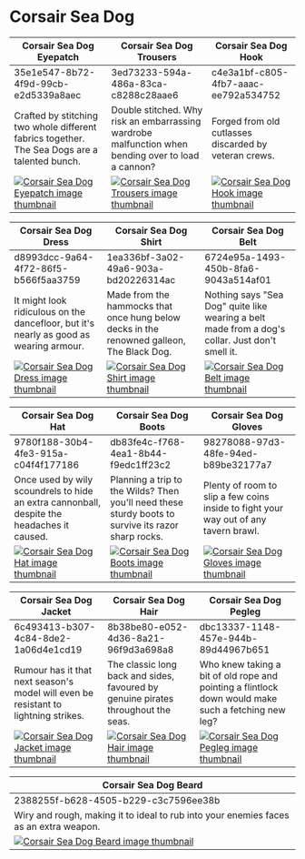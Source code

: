 # Corsair Sea Dog

| Corsair Sea Dog Eyepatch | Corsair Sea Dog Trousers | Corsair Sea Dog Hook |
| ------------------------ | ------------------------ | -------------------- |
| 35e1e547-8b72-4f9d-99cb-e2d5339a8aec | 3ed73233-594a-486a-83ca-c8288c28aae6 | c4e3a1bf-c805-4fb7-aaac-ee792a534752 |
| Crafted by stitching two whole different fabrics together. The Sea Dogs are a talented bunch. | Double stitched. Why risk an embarrassing wardrobe malfunction when bending over to load a cannon? | Forged from old cutlasses discarded by veteran crews. |
| [![Corsair Sea Dog Eyepatch image thumbnail](https://seaofthieves.wiki.gg/images/b/bd/Corsair_Sea_Dog_Eyepatch.png)](https://seaofthieves.wiki.gg/wiki/Corsair_Sea_Dog_Eyepatch) | [![Corsair Sea Dog Trousers image thumbnail](https://seaofthieves.wiki.gg/images/7/7f/Corsair_Sea_Dog_Trousers.png)](https://seaofthieves.wiki.gg/wiki/Corsair_Sea_Dog_Trousers) | [![Corsair Sea Dog Hook image thumbnail](https://seaofthieves.wiki.gg/images/e/e4/Corsair_Sea_Dog_Hook.png)](https://seaofthieves.wiki.gg/wiki/Corsair_Sea_Dog_Hook) |

| Corsair Sea Dog Dress | Corsair Sea Dog Shirt | Corsair Sea Dog Belt |
| --------------------- | --------------------- | -------------------- |
| d8993dcc-9a64-4f72-86f5-b566f5aa3759 | 1ea336bf-3a02-49a6-903a-bd20226314ac | 6724e95a-1493-450b-8fa6-9043a514af01 |
| It might look ridiculous on the dancefloor, but it's nearly as good as wearing armour. | Made from the hammocks that once hung below decks in the renowned galleon, The Black Dog. | Nothing says "Sea Dog" quite like wearing a belt made from a dog's collar. Just don't smell it. |
| [![Corsair Sea Dog Dress image thumbnail](https://seaofthieves.wiki.gg/images/c/cb/Corsair_Sea_Dog_Dress.png)](https://seaofthieves.wiki.gg/wiki/Corsair_Sea_Dog_Dress) | [![Corsair Sea Dog Shirt image thumbnail](https://seaofthieves.wiki.gg/images/0/0c/Corsair_Sea_Dog_Shirt.png)](https://seaofthieves.wiki.gg/wiki/Corsair_Sea_Dog_Shirt) | [![Corsair Sea Dog Belt image thumbnail](https://seaofthieves.wiki.gg/images/5/54/Corsair_Sea_Dog_Belt.png)](https://seaofthieves.wiki.gg/wiki/Corsair_Sea_Dog_Belt) |

| Corsair Sea Dog Hat | Corsair Sea Dog Boots | Corsair Sea Dog Gloves |
| ------------------- | --------------------- | ---------------------- |
| 9780f188-30b4-4fe3-915a-c04f4f177186 | db83fe4c-f768-4ea1-8b44-f9edc1ff23c2 | 98278088-97d3-48fe-94ed-b89be32177a7 |
| Once used by wily scoundrels to hide an extra cannonball, despite the headaches it caused. | Planning a trip to the Wilds? Then you'll need these sturdy boots to survive its razor sharp rocks. | Plenty of room to slip a few coins inside to fight your way out of any tavern brawl. |
| [![Corsair Sea Dog Hat image thumbnail](https://seaofthieves.wiki.gg/images/1/1d/Corsair_Sea_Dog_Hat.png)](https://seaofthieves.wiki.gg/wiki/Corsair_Sea_Dog_Hat) | [![Corsair Sea Dog Boots image thumbnail](https://seaofthieves.wiki.gg/images/b/b9/Corsair_Sea_Dog_Boots.png)](https://seaofthieves.wiki.gg/wiki/Corsair_Sea_Dog_Boots) | [![Corsair Sea Dog Gloves image thumbnail](https://seaofthieves.wiki.gg/images/e/ed/Corsair_Sea_Dog_Gloves.png)](https://seaofthieves.wiki.gg/wiki/Corsair_Sea_Dog_Gloves) |

| Corsair Sea Dog Jacket | Corsair Sea Dog Hair | Corsair Sea Dog Pegleg |
| ---------------------- | -------------------- | ---------------------- |
| 6c493413-b307-4c84-8de2-1a06d4e1cd19 | 8b38be80-e052-4d36-8a21-96f9d3a698a8 | dbc13337-1148-457e-944b-89d44967b651 |
| Rumour has it that next season's model will even be resistant to lightning strikes. | The classic long back and sides, favoured by genuine pirates throughout the seas. | Who knew taking a bit of old rope and pointing a flintlock down would make such a fetching new leg? |
| [![Corsair Sea Dog Jacket image thumbnail](https://seaofthieves.wiki.gg/images/6/61/Corsair_Sea_Dog_Jacket.png)](https://seaofthieves.wiki.gg/wiki/Corsair_Sea_Dog_Jacket) | [![Corsair Sea Dog Hair image thumbnail](https://seaofthieves.wiki.gg/images/c/c0/Corsair_Sea_Dog_Hair.png)](https://seaofthieves.wiki.gg/wiki/Corsair_Sea_Dog_Hair) | [![Corsair Sea Dog Pegleg image thumbnail](https://seaofthieves.wiki.gg/images/7/7c/Corsair_Sea_Dog_Pegleg.png)](https://seaofthieves.wiki.gg/wiki/Corsair_Sea_Dog_Pegleg) |

| Corsair Sea Dog Beard |
| --------------------- |
| 2388255f-b628-4505-b229-c3c7596ee38b |
| Wiry and rough, making it to ideal to rub into your enemies faces as an extra weapon. |
| [![Corsair Sea Dog Beard image thumbnail](https://seaofthieves.wiki.gg/images/a/af/Corsair_Sea_Dog_Beard.png)](https://seaofthieves.wiki.gg/wiki/Corsair_Sea_Dog_Beard) |
